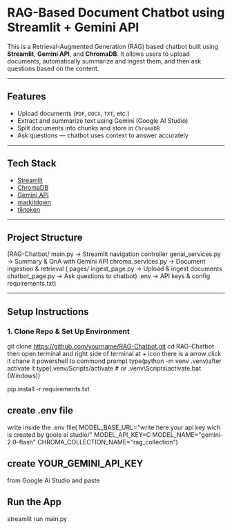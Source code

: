 #  RAG-Based Document Chatbot using Streamlit + Gemini API

This is a Retrieval-Augmented Generation (RAG) based chatbot built using **Streamlit**, **Gemini API**, and **ChromaDB**. It allows users to upload documents, automatically summarize and ingest them, and then ask questions based on the content.

---

##  Features

- Upload documents (`PDF`, `DOCX`, `TXT`, etc.)
- Extract and summarize text using Gemini (Google AI Studio)
- Split documents into chunks and store in `ChromaDB`
- Ask questions — chatbot uses context to answer accurately

---

##  Tech Stack

- [Streamlit](https://streamlit.io/)
- [ChromaDB](https://www.trychroma.com/)
- [Gemini API](https://aistudio.google.com/)
- [markitdown](https://pypi.org/project/markitdown/)
- [tiktoken](https://github.com/openai/tiktoken)

---

##  Project Structure

(RAG-Chatbot/
main.py → Streamlit navigation controller
genai_services.py → Summary & QnA with Gemini API
chroma_services.py → Document ingestion & retrieval
( pages/
   ingest_page.py → Upload & ingest documents
   chatbot_page.py → Ask questions to chatbot)
.env → API keys & config
requirements.txt)

---

##  Setup Instructions

### 1. Clone Repo & Set Up Environment

git clone https://github.com/yourname/RAG-Chatbot.git
cd RAG-Chatbot
then open terminal and right side of terminal at + icon there is a arrow click it chane it powershell to commond prompt
type(python -m venv .venv)after
activate it type(.venv/Scripts/activate  # or .venv\Scripts\activate.bat (Windows))

pip install -r requirements.txt
## create .env file
write inside the .env file(
MODEL_BASE_URL="write here your api key wich is created by goole ai studio/"
MODEL_API_KEY=C
MODEL_NAME="gemini-2.0-flash"
CHROMA_COLLECTION_NAME="rag_collection")
## create YOUR_GEMINI_API_KEY
from Google Ai Studio
and paste 

## Run the App
streamlit run main.py
